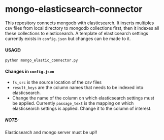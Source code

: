 # mongo-elasticsearch-connector
This repository  connects  mongodb with elasticsearch. It inserts multiples csv files from local directory to mongodb collections first, then it 
indexes all these collections to elasticsearch. A template of elasticsearch settings currently exists in `config.json` but changes can be made to it.

#### USAGE:  
```python mongo_elastic_connector.py```  

#### Changes in `config.json`
* `fs_src` is the source location of the csv files
* `result_keys` are the column names that needs to be indexed into elasticsearch.
* Change the name of the column on which elasticsearch settings must be applied. Currently `passage_text` is the mapping on which elasticsearch settings is applied. Change it to the column of interest.

##### NOTE:
Elasticsearch and mongo server must be up!!
